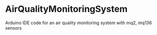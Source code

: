 # AirQualityMonitoringSystem
Arduino IDE code for an air quality monitoring system with mq2, mq136 sensors
